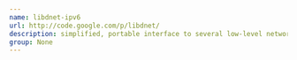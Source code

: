 ```yaml
---
name: libdnet-ipv6
url: http://code.google.com/p/libdnet/
description: simplified, portable interface to several low-level networking routines URL : http://code.google.com/p/libdnet/ Groups : None
group: None
---
```

